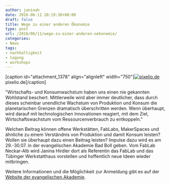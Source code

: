 ```yaml
---
author: janinah
date: 2016-06-11 20:19:38+00:00
draft: false
title: Wege zu einer anderen Ökonomie
type: post
url: /2016/06/11/wege-zu-einer-anderen-oekonomie/
categories:
- News
tags:
- nachhaltigkeit
- tagung
- workshops
---
```


[caption id="attachment_1378" align="alignleft" width="750"][![pixelio.de](https://www.fablab-neckar-alb.org/wp-content/uploads/2016/06/Generationen_Helene_Souza_pixeliode-1024x576.jpg)
](https://www.fablab-neckar-alb.org/wp-content/uploads/2016/06/Generationen_Helene_Souza_pixeliode.jpg) pixelio.de[/caption]

"Wirtschafts- und Konsumwachstum haben uns einen nie gekannten Wohlstand beschert. Mittlerweile wird aber immer deutlicher, dass durch dieses scheinbar unendliche Wachstum von Produktion und Konsum die planetarischen Grenzen dramatisch überschritten werden. Wenn überhaupt, wird darauf mit technologischen Innovationen reagiert, mit dem Ziel, Wirtschaftswachstum vom Ressourcenverbrauch zu entkoppeln."

Welchen Beitrag können offene Werkstätten, FabLabs, MakerSpaces und ähnliche zu einem Verständnis von Produktion und damit Konsum leisten? Wollen sie überhaupt dazu einen Beitrag leisten? Impulse dazu wird es am 29.-30.07. in der evangelischen Akademie Bad Boll geben. Vom FabLab Neckar-Alb wird Janina Hirdler dort als Referentin das FabLab und das Tübinger Werkstatthaus vorstellen und hoffentlich neue Ideen wieder mitbringen.

Weitere Informationen und die Möglichkeit zur Anmeldung gibt es auf der [Website der evangelischen Akademie](http://www.ev-akademie-boll.de/tagung/250316.html).

